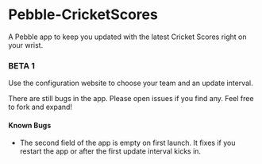 Pebble-CricketScores
====================
A Pebble app to keep you updated with the latest Cricket Scores right on your wrist.

### BETA 1
Use the configuration website to choose your team and an update interval.

There are still bugs in the app. Please open issues if you find any. Feel free to fork and expand!

#### Known Bugs
* The second field of the app is empty on first launch. It fixes if you restart the app or after the first update interval kicks in.

